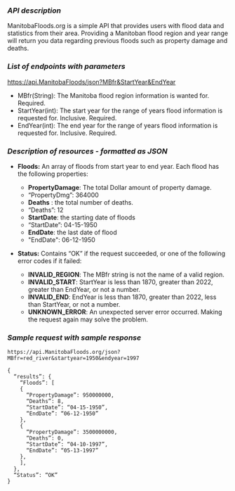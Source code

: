 ### ***API description***

ManitobaFloods.org is a simple API that provides users with flood data and statistics from their area. Providing a Manitoban flood region and year range will return you data regarding previous floods such as property damage and deaths. 

### *List of endpoints with parameters* 

https://api.ManitobaFloods/json?MBfr&StartYear&EndYear
* MBfr(String): The Manitoba flood region information is wanted for. Required.
* StartYear(int): The start year for the range of years flood information is requested for. Inclusive. Required.
* EndYear(int): The end year for the range of years flood information is requested for. Inclusive. Required.

### *Description of resources - formatted as JSON*

* **Floods:** An array of floods from start year to end year. Each flood has the following properties:
  * **PropertyDamage**: The total Dollar amount of property damage. 
  * “PropertyDmg”: 364000
  * **Deaths** : the total number of deaths.
  * “Deaths”: 12
  * **StartDate**: the starting date of floods
  * “StartDate”: 04-15-1950
  * **EndDate**: the last date of flood
  * "EndDate": 06-12-1950
  
 * **Status:** Contains “OK” if the request succeeded, or one of the following error codes if it failed:
   * **INVALID_REGION**: The MBfr string is not the name of a valid region.
   * **INVALID_START**: StartYear is less than 1870, greater than 2022, greater than EndYear, or not a number.
   * **INVALID_END**: EndYear is less than 1870, greater than 2022, less than StartYear, or not a number.
   * **UNKNOWN_ERROR**: An unexpected server error occurred. Making the request again may solve the problem.

### *Sample request with sample response*

`https://api.ManitobaFloods.org/json?MBfr=red_river&startyear=1950&endyear=1997`

```
{
  “results”: {
    “Floods”: [
    {
      “PropertyDamage”: 950000000,
      “Deaths”: 8,
      “StartDate”: “04-15-1950”,
      “EndDate”: “06-12-1950”
    },
    {
      “PropertyDamage”: 3500000000,
      “Deaths”: 0,
      “StartDate”: “04-10-1997”,
      “EndDate”: “05-13-1997”
    },
    ],
  },
  “Status”: “OK”
}
```

